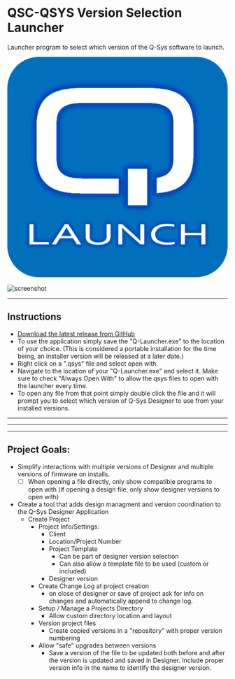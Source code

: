# QSC-QSYS Version Selection Launcher
 Launcher program to select which version of the Q-Sys software to launch.

![screenshot](https://github.com/mckay115/QSC-QSYS-Launcher/blob/main/screenshots/icon.png?raw=true)
 
 
 
![screenshot](https://raw.githubusercontent.com/mckay115/QSC-QSYS-Launcher/main/screenshots/choice2.png?token=ABXNU2J4JIVAESPW6NSTDMLBQU3ES)


---


## Instructions

- [Download the latest release from GitHub](https://github.com/mckay115/QSC-QSYS-Launcher/releases/latest)
- To use the application simply save the "Q-Launcher.exe" to the location of your choice. (This is considered a portable installation for the time being, an installer version will be released at a later date.)
- Right click on a ".qsys" file and select open with.
- Navigate to the location of your "Q-Launcher.exe" and select it. Make sure to check "Always Open With" to allow the qsys files to open with the launcher every time.
- To open any file from that point simply double click the file and it will prompt you to select which version of Q-Sys Designer to use from your installed versions.


---
---
---
## Project Goals:

- Simplify interactions with multiple versions of Designer and multiple versions of firmware on installs.
    - [ ] When opening a file directly, only show compatible programs to open with (if opening a design file, only show designer versions to open with)
- Create a tool that adds design managment and version coordination to the Q-Sys Designer Application
    - Create Project
        - Project Info/Settings:
            - Client
            - Location/Project Number
            - Project Template
                - Can be part of designer version selection
                - Can also allow a template file to be used (custom or included)
            - Designer version
        - Create Change Log at project creation
            - on close of designer or save of project ask for info on changes and automatically append to change log.
        - Setup / Manage a Projects Directory
            - Allow custom directory location and layout
        - Version project files
            - Create copied versions in a "repository" with proper version numbering
        - Allow "safe" upgrades between versions
            - Save a version of the file to be updated both before and after the version is updated and saved in Designer. Include proper version info in the name to identify the designer version.
